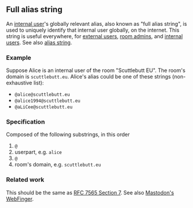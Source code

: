 ## Full alias string

An [internal user](../Stakeholders/Internal%20user.md)'s globally relevant alias, also known as "full alias string", is used to uniquely identify that internal user globally, on the internet. This string is useful everywhere, for [external users](../Stakeholders/External%20user.md), [room admins](../Stakeholders/Room%20admin.md), and [internal users](../Stakeholders/Internal%20user.md). See also [alias string](Alias%20string.md).

### Example

Suppose Alice is an internal user of the room "Scuttlebutt EU". The room's domain is `scuttlebutt.eu`. Alice's alias could be one of these strings (non-exhaustive list):

- `@alice@scuttlebutt.eu`
- `@alice1994@scuttlebutt.eu`
- `@aLiCee@scuttlebutt.eu`

### Specification

Composed of the following substrings, in this order

1. `@`
1. userpart, e.g. `alice`
1. `@`
1. room's domain, e.g. `scuttlebutt.eu`

### Related work

This should be the same as [RFC 7565 Section 7](https://tools.ietf.org/html/rfc7565#section-7). See also [Mastodon's WebFinger](https://docs.joinmastodon.org/spec/webfinger/).